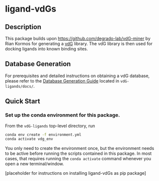 # ligand-vdGs

## Description
This package builds upon https://github.com/degrado-lab/vdG-miner by Rian Kormos for generating a [vdG](hyperlink_to_eventual_preprint) library. The vdG library is then used for docking ligands into known binding sites.

## Database Generation
For prerequisites and detailed instructions on obtaining a vdG database, please refer to the [Database Generation Guide](docs/database_generation_guide.md) located in `vdG-ligands/docs/`.


## Quick Start
### Set up the conda environment for this package.
From the `vdG-ligands` top-level directory, run 
```bash
conda env create -f environment.yml
conda activate vdg_env
```
You only need to create the environment once, but the environment needs to be active before running the scripts contained in this package. In most cases, that requires running the `conda activate` command whenever you open a new terminal/window.


[placeholder for instructions on installing ligand-vdGs as pip package]
